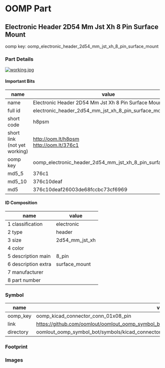 # OOMP Part  
## Electronic Header 2D54 Mm Jst Xh 8 Pin Surface Mount  
  
oomp key: oomp_electronic_header_2d54_mm_jst_xh_8_pin_surface_mount  
  
### Part Details  
  
[![working.jpg](working_600.jpg)](working.jpg)  
  
#### Important Bits  
| name | value | 
| --- | --- | 
| name | Electronic Header 2D54 Mm Jst Xh 8 Pin Surface Mount | 
| full id | electronic_header_2d54_mm_jst_xh_8_pin_surface_mount | 
| short code | h8psm | 
| short link<br>(not yet working) | http://oom.lt/h8psm<br>http://oom.lt/376c1 | 
| oomp key | oomp_electronic_header_2d54_mm_jst_xh_8_pin_surface_mount | 
| md5_5 | 376c1 | 
| md5_10 | 376c10deaf | 
| md5 | 376c10deaf26003de68fccbc73cf6969 | 
#### ID Composition  
| name | value | 
| --- | --- | 
| 1 classification | electronic | 
| 2 type | header | 
| 3 size | 2d54_mm_jst_xh | 
| 4 color |  | 
| 5 description main | 8_pin | 
| 6 description extra | surface_mount | 
| 7 manufacturer |  | 
| 8 part number |  | 
### Symbol  
| name | value | 
| --- | --- | 
| oomp_key | oomp_kicad_connector_conn_01x08_pin | 
| link | https://github.com/oomlout/oomlout_oomp_symbol_bot/tree/main/symbols/kicad_connector_conn_01x08_pin | 
| directory | oomlout_oomp_symbol_bot/symbols/kicad_connector_conn_01x08_pin//working/working.kicad_sym | 
### Footprint  
### Images  

